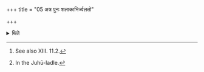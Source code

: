 +++
title = "05 अत्र पुनः शलाकाभिर्ज्वलतो"

+++

<details><summary>थिते</summary>

5. At this stage again[^1] (the Adhvaryu) pours the eight times scooped[^2] ghee only on the fires which have been spread out (by the Āgnīdhra) upon the Dhiṣṇyas (and) which (were made to) burn with the help of burning (by means of) the grass bunches.   


[^1]: See also XIII. 11.2.   

[^2]: In the Juhū-ladle.   
</details>
